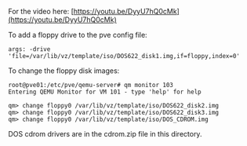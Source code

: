 For the video here: [https://youtu.be/DyyU7hQ0cMk](https://youtu.be/DyyU7hQ0cMk)

To add a floppy drive to the pve config file:

`args: -drive 'file=/var/lib/vz/template/iso/DOS622_disk1.img,if=floppy,index=0'`

To change the floppy disk images:

```
root@pve01:/etc/pve/qemu-server# qm monitor 103
Entering QEMU Monitor for VM 101 - type 'help' for help

qm> change floppy0 /var/lib/vz/template/iso/DOS622_disk2.img
qm> change floppy0 /var/lib/vz/template/iso/DOS622_disk3.img
qm> change floppy0 /var/lib/vz/template/iso/DOS_CDROM.img
```

DOS cdrom drivers are in the cdrom.zip file in this directory.
